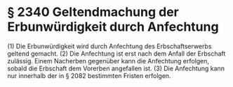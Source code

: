 # § 2340 Geltendmachung der Erbunwürdigkeit durch Anfechtung
(1) Die Erbunwürdigkeit wird durch Anfechtung des Erbschaftserwerbs geltend gemacht.
(2) Die Anfechtung ist erst nach dem Anfall der Erbschaft zulässig. Einem Nacherben gegenüber kann die Anfechtung erfolgen, sobald die Erbschaft dem Vorerben angefallen ist.
(3) Die Anfechtung kann nur innerhalb der in § 2082 bestimmten Fristen erfolgen.